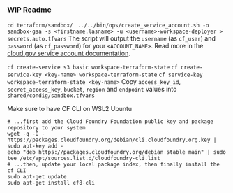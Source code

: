 ### WIP Readme
`cd terraform/sandbox/`
` ../../bin/ops/create_service_account.sh -o sandbox-gsa -s <firstname.lasname> -u <username>-workspace-deployer > secrets.auto.tfvars`
The script will output the `username` (as `cf_user`) and `password` (as `cf_password`) for your `<ACCOUNT_NAME>`. Read more in the [cloud.gov service account documentation](https://cloud.gov/docs/services/cloud-gov-service-account/).

`cf create-service s3 basic workspace-terraform-state`
`cf create-service-key <key-name> workspace-terraform-state`
`cf service-key workspace-terraform-state <key-name>`
Copy `access_key_id`, `secret_access_key`, `bucket`, `region` and `endpoint` values into `shared/condig/sandbox.tfvars`

Make sure to have CF CLI on WSL2 Ubuntu
```
# ...first add the Cloud Foundry Foundation public key and package repository to your system
wget -q -O - https://packages.cloudfoundry.org/debian/cli.cloudfoundry.org.key | sudo apt-key add -
echo "deb https://packages.cloudfoundry.org/debian stable main" | sudo tee /etc/apt/sources.list.d/cloudfoundry-cli.list
# ...then, update your local package index, then finally install the cf CLI
sudo apt-get update
sudo apt-get install cf8-cli
```

